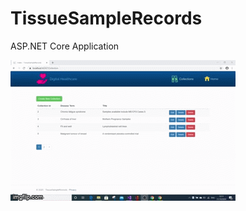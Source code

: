 # TissueSampleRecords
ASP.NET Core Application

![Output sample](https://github.com/Mike-Wilkins/TissueSampleRecords/blob/master/4ja5xj.gif)

